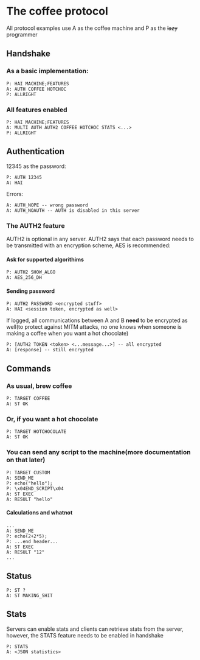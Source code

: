 # The coffee protocol

All protocol examples use A as the coffee machine and P as the ~~lazy~~ programmer

## Handshake

### As a basic implementation:

```
P: HAI MACHINE;FEATURES
A: AUTH COFFEE HOTCHOC
P: ALLRIGHT
```

### All features enabled

```
P: HAI MACHINE;FEATURES
A: MULTI AUTH AUTH2 COFFEE HOTCHOC STATS <...>
P: ALLRIGHT
```

## Authentication

12345 as the password:
```
P: AUTH 12345
A: HAI
```

Errors:
```
A: AUTH_NOPE -- wrong password
A: AUTH_NOAUTH -- AUTH is disabled in this server
```

### The AUTH2 feature

AUTH2 is optional in any server. AUTH2 says that each password needs to be transmitted with an encryption scheme, AES is recommended:

#### Ask for supported algorithims
```
P: AUTH2 SHOW_ALGO
A: AES_256_DH
```

#### Sending password
```
P: AUTH2 PASSWORD <encrypted stuff>
A: HAI <session token, encrypted as well>
```

If logged, all communications between A and B **need** to be encrypted as well(to protect against MITM attacks, no one knows when someone is making a coffee when you want a hot chocolate)

```
P: [AUTH2 TOKEN <token> <...message...>] -- all encrypted
A: [response] -- still encrypted
```

## Commands

### As usual, brew coffee
```
P: TARGET COFFEE
A: ST OK
```

### Or, if you want a hot chocolate
```
P: TARGET HOTCHOCOLATE
A: ST OK
```

### You can send any script to the machine(more documentation on that later)
```
P: TARGET CUSTOM
A: SEND_ME
P: echo("hello");
P: \x04END_SCRIPT\x04
A: ST EXEC
A: RESULT "hello"
```

#### Calculations and whatnot

```
...
A: SEND_ME
P: echo(2+2*5);
P: ...end header...
A: ST EXEC
A: RESULT "12"
...
```

## Status

```
P: ST ?
A: ST MAKING_SHIT
```

## Stats

Servers can enable stats and clients can retrieve stats from the server, however, the STATS feature needs to be enabled in handshake
```
P: STATS
A: <JSON statistics>
```
